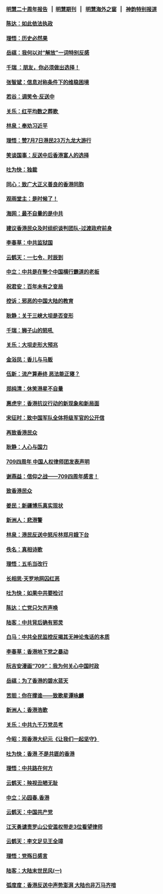 #### [明慧二十周年报告](https://github.com/gfw-breaker/mh-reports/blob/master/README.md?t=07171936) &nbsp;&nbsp;|&nbsp;&nbsp;[明慧期刊](https://github.com/gfw-breaker/mh-qikan) &nbsp;&nbsp;|&nbsp;&nbsp; [明慧海外之窗](https://github.com/gfw-breaker/mh-news/blob/master/README.md?t=07171936) &nbsp;&nbsp;|&nbsp;&nbsp; [神韵特别报道](https://github.com/gfw-breaker/mh-news/blob/master/shenyun.md?t=07171936) 

#### [陈达：如此依法执政](../pages/nsc993/n11388999.md?t=07171936) 

#### [理悟：历史必然果](../pages/nsc993/n11388741.md?t=07171936) 

#### [岳祺：我何以对“解放”一词特别反感](../pages/nsc993/n11385696.md?t=07171936) 

#### [千瑞 ：朋友，你必须做出选择！](../pages/nsc993/n11384949.md?t=07171936) 

#### [张智斌：信息对称条件下的维稳困境](../pages/nsc993/n11384812.md?t=07171936) 

#### [若谷：调笑令‧反送中](../pages/nsc993/n11383745.md?t=07171936) 

#### [关乐：红平均数之葬歌 ](../pages/nsc993/n11383498.md?t=07171936) 

#### [林泉：奉劝习近平](../pages/nsc993/n11383487.md?t=07171936) 

#### [理悟：赞7月7日港民23万九龙大游行](../pages/nsc993/n11383473.md?t=07171936) 

#### [笑谈国事：反送中后香港富人的选择](../pages/nsc993/n11382020.md?t=07171936) 

#### [吐为快：独裁](../pages/nsc993/n11382755.md?t=07171936) 

#### [同心：致广大正义善良的香港同胞](../pages/nsc993/n11382745.md?t=07171936) 

#### [观雨堂主：是时候了！](../pages/nsc993/n11382737.md?t=07171936) 

#### [海网：最不自量的是中共](../pages/nsc993/n11380440.md?t=07171936) 

#### [建议香港民众及时组织谈判团队-过渡政府前身](../pages/nsc993/n11379909.md?t=07171936) 

#### [李春草：中共监狱国](../pages/nsc993/n11378989.md?t=07171936) 

#### [云鹤天：一七令．时辰到](../pages/nsc993/n11379260.md?t=07171936) 

#### [中立：中共是在整个中国横行霸道的老板](../pages/nsc993/n11378382.md?t=07171936) 

#### [祝君安：百年未有之变局](../pages/nsc993/n11378376.md?t=07171936) 

#### [控诉：邪恶的中国大陆的教育](../pages/nsc993/n11378344.md?t=07171936) 

#### [耿静：关于三峡大坝是否变形](../pages/nsc993/n11375879.md?t=07171936) 

#### [千瑞：狮子山的怒吼 ](../pages/nsc993/n11375644.md?t=07171936) 

#### [关乐：大坝走形大预兆](../pages/nsc993/n11375629.md?t=07171936) 

#### [金浴凤：香儿与马贩](../pages/nsc993/n11375580.md?t=07171936) 

#### [伍新：流产算寿终  恶法能正寝？](../pages/nsc993/n11375581.md?t=07171936) 

#### [郑纯清：休笑港星不自量](../pages/nsc993/n11375555.md?t=07171936) 

#### [惠虎宇：香港抗议行动的新现象和新局面](../pages/nsc993/n11375501.md?t=07171936) 

#### [宋征时：致中国军队全体将级军官的公开信](../pages/nsc993/n11373354.md?t=07171936) 

#### [再致香港民众](../pages/nsc993/n11373870.md?t=07171936) 

#### [耿静：人心与国力](../pages/nsc993/n11373759.md?t=07171936) 

#### [709四周年 中国人权律师团发表声明](../pages/nsc993/n11373565.md?t=07171936) 

#### [谢燕益：信仰之战——709四周年感言！](../pages/nsc993/n11373388.md?t=07171936) 

#### [致香港民众](../pages/nsc993/n11373286.md?t=07171936) 

#### [姜民：新疆博乐真实现状](../pages/nsc993/n11371223.md?t=07171936) 

#### [新洲人：悲港警](../pages/nsc993/n11371174.md?t=07171936) 

#### [林泉：港民反送中怒斥林郑月娥下台](../pages/nsc993/n11370676.md?t=07171936) 

#### [佚名：真相诗歌](../pages/nsc993/n11370666.md?t=07171936) 

#### [理悟：五毛当改行](../pages/nsc993/n11369314.md?t=07171936) 

#### [长相思‧天罗地网囚红恶](../pages/nsc993/n11368444.md?t=07171936) 

#### [吐为快：如果中共要检讨](../pages/nsc993/n11368441.md?t=07171936) 

#### [陈达：亡党只欠齐声唤](../pages/nsc993/n11367838.md?t=07171936) 

#### [陆客：中共背后确有邪灵](../pages/nsc993/n11365263.md?t=07171936) 

#### [白马：中共全民监控反揭其无神论鬼话的本质](../pages/nsc993/n11365236.md?t=07171936) 

#### [李春草：香港地下党之暴动](../pages/nsc993/n11365210.md?t=07171936) 

#### [阮吉安漫画“709”：我为何关心中国时政](../pages/nsc993/n11362127.md?t=07171936) 

#### [岳祺：为了香港的碧水蓝天](../pages/nsc993/n11362627.md?t=07171936) 

#### [苦胆：你在撑谁——致歌星谭咏麟](../pages/nsc993/n11361348.md?t=07171936) 

#### [新洲人：香港浩歌](../pages/nsc993/n11361334.md?t=07171936) 

#### [关乐：中共九千万党员考](../pages/nsc993/n11361304.md?t=07171936) 

#### [今昭：观香港大纪元《让我们一起坚守》](../pages/nsc993/n11361244.md?t=07171936) 

#### [吐为快：香港  不是共匪的香港](../pages/nsc993/n11360918.md?t=07171936) 

#### [理悟：中共路在何方](../pages/nsc993/n11360509.md?t=07171936) 

#### [云鹤天：殃视丑陋无耻](../pages/nsc993/n11358872.md?t=07171936) 

#### [中立：沁园春.香港](../pages/nsc993/n11358843.md?t=07171936) 

#### [云鹤天：中国共产党](../pages/nsc993/n11356465.md?t=07171936) 

#### [江天勇谴责罗山公安滥权带走3位看望律师](../pages/nsc993/n11356042.md?t=07171936) 

#### [云鹤天：李文足见王全璋](../pages/nsc993/n11355225.md?t=07171936) 

#### [理悟：党殇日感言](../pages/nsc993/n11354531.md?t=07171936) 

#### [陆客：大陆末世民风(一)](../pages/nsc993/n11354496.md?t=07171936) 

#### [弧度度：香港反送中声势澎湃 大陆也非万马齐喑](../pages/nsc993/n11352991.md?t=07171936) 

